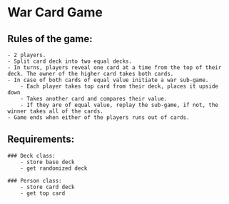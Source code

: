 # War Card Game

## Rules of the game:
	- 2 players. 
	- Split card deck into two equal decks. 
	- In turns, players reveal one card at a time from the top of their deck. The owner of the higher card takes both cards. 
	- In case of both cards of equal value initiate a war sub-game. 
	    - Each player takes top card from their deck, places it upside down
	    - Takes another card and compares their value.
	    - If they are of equal value, replay the sub-game, if not, the winner takes all of the cards.
	- Game ends when either of the players runs out of cards.

## Requirements:

	### Deck class:
		- store base deck
		- get randomized deck
			
	### Person class:
		- store card deck
		- get top card
